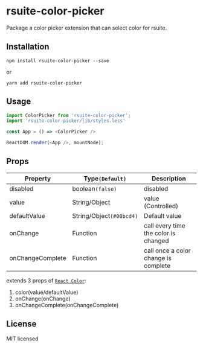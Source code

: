 # rsuite-color-picker
Package a color picker extension that can select color for rsuite.

## Installation

```
npm install rsuite-color-picker --save
```
or
```
yarn add rsuite-color-picker
```

## Usage

```js
import ColorPicker from 'rsuite-color-picker';
import 'rsuite-color-picker/lib/styles.less'

const App = () => <ColorPicker />

ReactDOM.render(<App />, mountNode);
```

## Props

| Property         | Type`(Default)`          | Description                          |
| ---------------- | ------------------------ | ------------------------------------ |
| disabled         | boolean`(false)`         | disabled                             |
| value            | String/Object            | value (Controlled)                   |
| defaultValue     | String/Object`(#00bcd4)` | Default value                        |
| onChange         | Function                 | call every time the color is changed |
| onChangeComplete | Function                 | call once a color change is complete |

extends 3 props of [`React Color`](https://github.com/casesandberg/react-color/):
1. color(value/defaultValue)
2. onChange(onChange)
3. onChangeComplete(onChangeComplete)

## License

MIT licensed
